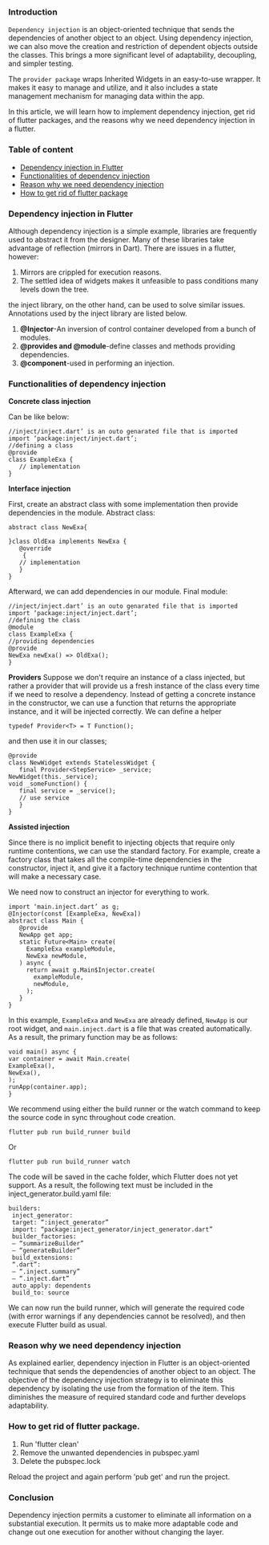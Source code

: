 ### Introduction 
`Dependency injection` is an object-oriented technique that sends the dependencies of another object to an object. Using dependency injection, we can also move the creation and restriction of dependent objects outside the classes. This brings a more significant level of adaptability, decoupling, and simpler testing.

The `provider package` wraps Inherited Widgets in an easy-to-use wrapper. It makes it easy to manage and utilize, and it also includes a state management mechanism for managing data within the app.

In this article, we will learn how to implement dependency injection, get rid of flutter packages, and the reasons why we need dependency injection in a flutter.

### Table of content
- [Dependency injection in Flutter](#dependency-injection-in-Flutter)
- [Functionalities of dependency injection](#functionalities-of-dependency-injection)
- [Reason why we need dependency injection](#Reason-why-we-need-dependency-injection)
- [How to get rid of flutter package](#How-to-get-rid-of-flutter-package)
 
### Dependency injection in Flutter
Although dependency injection is a simple example, libraries are frequently used to abstract it from the designer. Many of these libraries take advantage of reflection (mirrors in Dart). There are issues in a flutter, however:
1. Mirrors are crippled for execution reasons. 
2. The settled idea of widgets makes it unfeasible to pass conditions many levels down the tree.

the inject library, on the other hand, can be used to solve similar issues.
Annotations used by the inject library are listed below.

1. **@Injector**-An inversion of control container developed from a bunch of modules.
2. **@provides and @module**-define classes and methods providing dependencies.
3. **@component**-used in performing an injection.

### Functionalities of dependency injection
**Concrete class injection**

Can be like below:

```
//inject/inject.dart’ is an outo genarated file that is imported
import ‘package:inject/inject.dart’;
//defining a class
@provide
class ExampleExa {
   // implementation
}
```

**Interface injection**

First, create an abstract class with some implementation then provide dependencies in the module.
Abstract class:

```
abstract class NewExa{
  
}class OldExa implements NewExa {
   @override
    {
   // implementation
   }
}
```
Afterward, we can add dependencies in our module.
Final module:

```
//inject/inject.dart’ is an outo genarated file that is imported
import ‘package:inject/inject.dart’;
//defining the class 
@module
class ExampleExa {
//providing dependencies
@provide
NewExa newExa() => OldExa();
}
```

**Providers**
Suppose we don't require an instance of a class injected, but rather a provider that will provide us a fresh instance of the class every time if we need to resolve a dependency. Instead of getting a concrete instance in the constructor, we can use a function that returns the appropriate instance, and it will be injected correctly. We can define a helper 
```
typedef Provider<T> = T Function();
```
and then use it in our classes;

```
@provide
class NewWidget extends StatelessWidget {
   final Provider<StepService> _service;
NewWidget(this._service);
void _someFunction() {
   final service = _service();
   // use service
   }
}
```

**Assisted injection**

Since there is no implicit benefit to injecting objects that require only runtime contentions, we can use the standard factory. For example, create a factory class that takes all the compile-time dependencies in the constructor, inject it, and give it a factory technique runtime contention that will make a necessary case.

We need now to construct an injector for everything to work.

```
import ‘main.inject.dart’ as g;
@Injector(const [ExampleExa, NewExa])
abstract class Main {
   @provide
   NewApp get app;
   static Future<Main> create(
     ExampleExa exampleModule,
     NewExa newModule,
   ) async {
     return await g.Main$Injector.create(
       exampleModule,
       newModule,
     );
   }
}
```

In this example, `ExampleExa` and `NewExa` are already defined, `NewApp` is our root widget, and `main.inject.dart` is a file that was created automatically.
As a result, the primary function may be as follows:

```
void main() async {
var container = await Main.create(
ExampleExa(),
NewExa(),
);
runApp(container.app);
}
```
We recommend using either the build runner or the watch command to keep the source code in sync throughout code creation.
 
```
flutter pub run build_runner build
```
Or
```
flutter pub run build_runner watch
```

The code will be saved in the cache folder, which Flutter does not yet support. As a result, the following text must be included in the inject_generator.build.yaml file:

```
builders:
 inject_generator:
 target: “:inject_generator”
 import: “package:inject_generator/inject_generator.dart”
 builder_factories:
 — “summarizeBuilder”
 — “generateBuilder”
 build_extensions:
 “.dart”:
 — “.inject.summary”
 — “.inject.dart”
 auto_apply: dependents
 build_to: source
 ```
 
We can now run the build runner, which will generate the required code (with error warnings if any dependencies cannot be resolved), and then execute Flutter build as usual.

### Reason why we need dependency injection
As explained earlier, dependency injection in Flutter is an object-oriented technique that sends the dependencies of another object to an object.
The objective of the dependency injection strategy is to eliminate this dependency by isolating the use from the formation of the item. This diminishes the measure of required standard code and further develops adaptability.

### How to get rid of flutter package.
1. Run 'flutter clean'
2. Remove the unwanted dependencies in pubspec.yaml
3. Delete the pubspec.lock

Reload the project and again perform 'pub get' and run the project.

### Conclusion
Dependency injection permits a customer to eliminate all information on a substantial execution. It permits us to make more adaptable code and change out one execution for another without changing the layer. 
